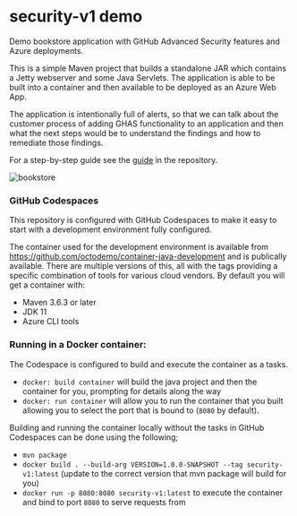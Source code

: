 # security-v1 demo 

Demo bookstore application with GitHub Advanced Security features and Azure deployments.

This is a simple Maven project that builds a standalone JAR which contains a Jetty webserver and some Java Servlets. The application is able
to be built into a container and then available to be deployed as an Azure Web App.

The application is intentionally full of alerts, so that we can talk about the customer process of adding GHAS functionality to an application and then what the next steps would be to understand the findings and how to remediate those findings.

For a step-by-step guide see the [guide](./docs/README.md) in the repository.

![bookstore](https://user-images.githubusercontent.com/681306/114581130-5e2d4b00-9c77-11eb-837b-4efaefa29e39.png)



### GitHub Codespaces

This repository is configured with GitHub Codespaces to make it easy to start with a development environment fully configured.

The container used for the development environment is available from https://github.com/octodemo/container-java-development and is publically available.
There are multiple versions of this, all with the tags providing a specific combination of tools for various cloud vendors. By default you will get a
container with:
* Maven 3.6.3 or later
* JDK 11
* Azure CLI tools



### Running in a Docker container:

The Codespace is configured to build and execute the container as a tasks.

* `docker: build container` will build the java project and then the container for you, prompting for details along the way
* `docker: run container` will allow you to run the container that you built allowing you to select the port that is bound to (`8080` by default).

Building and running the container locally without the tasks in GitHub Codespaces can be done using the following;

* `mvn package`
* `docker build . --build-arg VERSION=1.0.0-SNAPSHOT --tag security-v1:latest` (update to the correct version that mvn package will build for you)
* `docker run -p 8080:8080 security-v1:latest` to execute the container and bind to port `8080` to serve requests from
